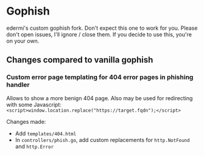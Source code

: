 # Gophish 

edermi's custom gophish fork.
Don't expect this one to work for you. 
Please don't open issues, I'll ignore / close them. 
If you decide to use this, you're on your own.

## Changes compared to vanilla gophish

### Custom error page templating for 404 error pages in phishing handler

Allows to show a more benign 404 page. Also may be used for redirecting with some Javascript: `<script>window.location.replace("https://target.fqdn");</script>`

Changes made:
- Add `templates/404.html`
- In `controllers/phish.go`, add custom replacements for `http.NotFound` and `http.Error`

